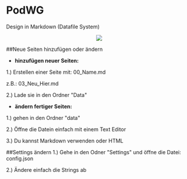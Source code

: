 PodWG
=====

Design in Markdown (Datafile System)

<center><img src="https://raw.github.com/McCouman/PodWG/master/Screenshot.png" /></center>


##Neue Seiten hinzufügen oder ändern
- **hinzufügen neuer Seiten:**

1.) Erstellen einer Seite mit: 00_Name.md

z.B.: 03_Neu_Hier.md

2.) Lade sie in den Ordner "Data"

- **ändern fertiger Seiten:**

1.) gehen in den Ordner "data"

2.) Öffne die Datein einfach mit einem Text Editor

3.) Du kannst Markdown verwenden oder HTML


##Settings ändern
1.) Gehe in den Odner "Settings" und öffne die Datei: config.json

2.) Ändere einfach die Strings ab
